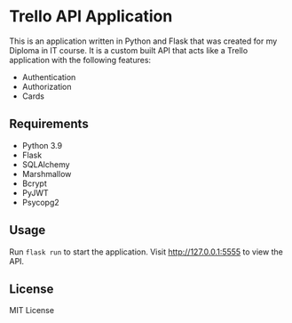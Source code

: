 # Trello API Application

This is an application written in Python and Flask that was created for my Diploma in IT course. It is a custom built API that acts like a Trello application with the following features:

- Authentication
- Authorization
- Cards

## Requirements
- Python 3.9
- Flask
- SQLAlchemy
- Marshmallow
- Bcrypt
- PyJWT
- Psycopg2

## Usage
Run `flask run` to start the application.
Visit http://127.0.0.1:5555 to view the API.

## License
MIT License